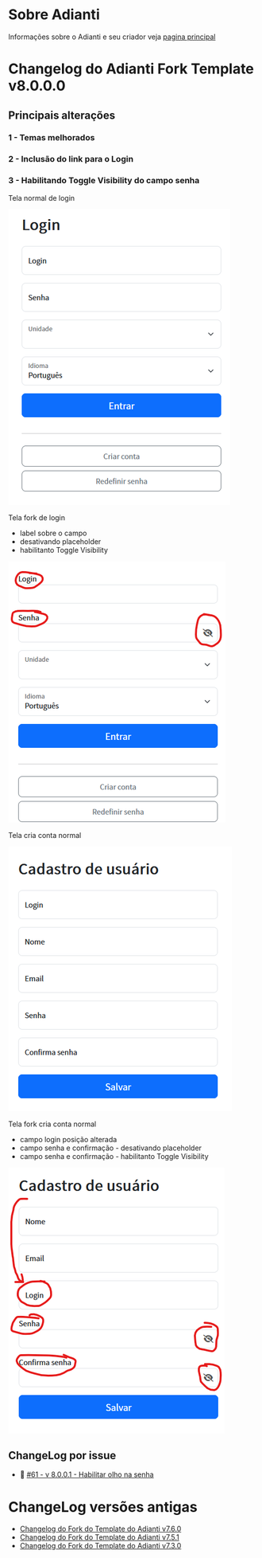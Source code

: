# Sobre Adianti
Informações sobre o Adianti e seu criador veja  [pagina principal](../README.md)

# Changelog do Adianti Fork Template v8.0.0.0


## Principais alterações

### 1 - Temas melhorados

### 2 - Inclusão do link para o Login

### 3 - Habilitando Toggle Visibility do campo senha
Tela normal de login

![login normal](img/template_80_login_normal.png)

Tela fork de login
* label sobre o campo
* desativando placeholder
* habilitanto Toggle Visibility

![login fork](img/template_80_login_fork.png)


Tela cria conta normal

![criar conta normal](img/template_800_criar_conta_normal.png)

Tela fork cria conta normal
* campo login posição alterada
* campo senha e confirmação - desativando placeholder
* campo senha e confirmação - habilitanto Toggle Visibility

![criar conta fork](img/template_800_criar_conta_fork.png)

## ChangeLog por issue
* :hammer: [#61 - v 8.0.0.1 - Habilitar olho na senha](https://github.com/bjverde/adianti-fork-template/issues/61)

# ChangeLog versões antigas
* [Changelog do Fork do Template do Adianti v7.6.0](changelog_fork_v7.6.0.md)
* [Changelog do Fork do Template do Adianti v7.5.1](changelog_fork_v7.5.1.md)
* [Changelog do Fork do Template do Adianti v7.3.0](changelog_fork_v7.3.0.md)